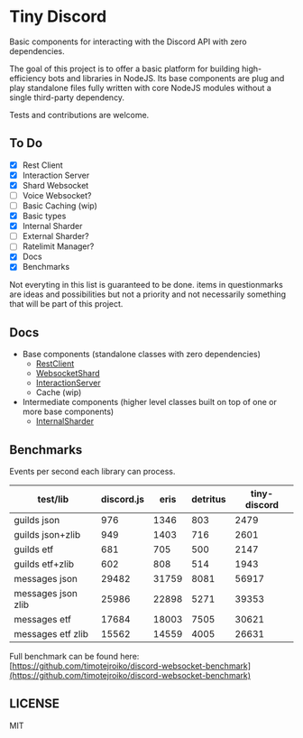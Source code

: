 # Tiny Discord

Basic components for interacting with the Discord API with zero dependencies.

The goal of this project is to offer a basic platform for building high-efficiency bots and libraries in NodeJS. Its base components are plug and play standalone files fully written with core NodeJS modules without a single third-party dependency.

Tests and contributions are welcome.

## To Do

- [x] Rest Client
- [x] Interaction Server
- [x] Shard Websocket
- [ ] Voice Websocket?
- [ ] Basic Caching (wip)
- [x] Basic types
- [x] Internal Sharder
- [ ] External Sharder?
- [ ] Ratelimit Manager?
- [x] Docs
- [x] Benchmarks

Not everyting in this list is guaranteed to be done. items in questionmarks are ideas and possibilities but not a priority and not necessarily something that will be part of this project.

## Docs

- Base components (standalone classes with zero dependencies)
  - [RestClient](https://github.com/timotejroiko/tiny-discord/blob/master/docs/RestClient.md)
  - [WebsocketShard](https://github.com/timotejroiko/tiny-discord/blob/master/docs/WebsocketShard.md)
  - [InteractionServer](https://github.com/timotejroiko/tiny-discord/blob/master/docs/InteractionServer.md)
  - Cache (wip)
- Intermediate components (higher level classes built on top of one or more base components)
  - [InternalSharder](https://github.com/timotejroiko/tiny-discord/blob/master/docs/InternalSharder.md)

## Benchmarks

Events per second each library can process.

|test/lib|discord.js|eris|detritus|tiny-discord|
|-|-|-|-|-|
|guilds json|976|1346|803|2479|
|guilds json+zlib|949|1403|716|2601|
|guilds etf|681|705|500|2147|
|guilds etf+zlib|602|808|514|1943|
|messages json|29482|31759|8081|56917|
|messages json zlib|25986|22898|5271|39353|
|messages etf|17684|18003|7505|30621|
|messages etf zlib|15562|14559|4005|26631|

Full benchmark can be found here: [https://github.com/timotejroiko/discord-websocket-benchmark](https://github.com/timotejroiko/discord-websocket-benchmark)

## LICENSE

MIT
